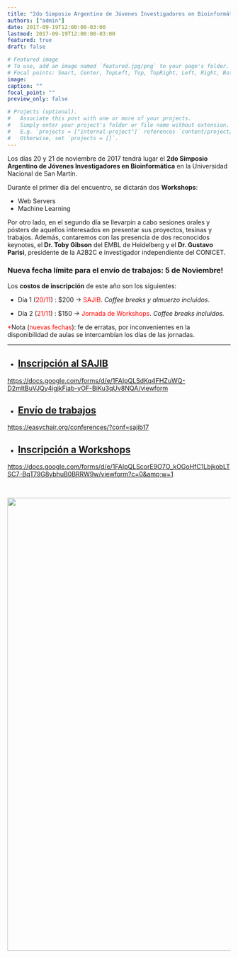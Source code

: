 ```yaml
---
title: "2do Simposio Argentino de Jóvenes Investigadores en Bioinformática"
authors: ["admin"]
date: 2017-09-19T12:00:00-03:00
lastmod: 2017-09-19T12:00:00-03:00
featured: true
draft: false

# Featured image
# To use, add an image named `featured.jpg/png` to your page's folder.
# Focal points: Smart, Center, TopLeft, Top, TopRight, Left, Right, BottomLeft, Bottom, BottomRight.
image:
caption: ""
focal_point: ""
preview_only: false

# Projects (optional).
#   Associate this post with one or more of your projects.
#   Simply enter your project's folder or file name without extension.
#   E.g. `projects = ["internal-project"]` references `content/project/deep-learning/index.md`.
#   Otherwise, set `projects = []`.
---
```

Los días 20 y 21 de noviembre de 2017 tendrá lugar el <strong>2do Simposio Argentino de Jóvenes Investigadores en Bioinformática</strong> en la Universidad Nacional de San Martín.



Durante el primer día del encuentro, se dictarán dos <strong>Workshops</strong>:



- Web Servers
- Machine Learning



Por otro lado, en el segundo día se llevarpin a cabo sesiones orales y pósters de aquellos interesados en presentar sus proyectos, tesinas y trabajos. Además, contaremos con las presencia de dos reconocidos keynotes, el<strong> Dr. Toby Gibson</strong> del EMBL de Heidelberg y el <strong>Dr. Gustavo Parisi</strong>, presidente de la A2B2C e investigador independiente del CONICET.

<h3><strong>Nueva fecha límite para el envío de trabajos: 5 de Noviembre!</strong></h3>

Los <strong>costos de inscripción</strong> de este año son los siguientes:



- Día 1 (<span style="color: #ff0000;">20/11</span>) : $200 -&gt; <span style="color: #ff0000;">SAJIB</span>. <em>Coffee breaks y almuerzo </em><i>incluidos</i>.



- Día 2 (<span style="color: #ff0000;">21/11</span>) : $150 -&gt; <span style="color: #ff0000;">Jornada de Workshops</span>. <em>Coffee breaks incluidos.</em>



<span style="color: #ff0000;">*</span>Nota (<span style="color: #ff0000;">nuevas fechas</span>): fe de erratas, por inconvenientes en la disponibilidad de aulas se intercambian los días de las jornadas.



<hr />



<ul>

<li>

<h2><span style="color: #800080;"><strong><a href="https://docs.google.com/forms/d/e/1FAIpQLSdKq4FHZuWQ-D2mltBuVJQy4igjkFjab-yOF-BiKu3qUv8NQA/viewform">Inscripción al SAJIB</a></strong></span></h2>

</li>

</ul>

<div><a href="https://docs.google.com/forms/d/e/1FAIpQLSdKq4FHZuWQ-D2mltBuVJQy4igjkFjab-yOF-BiKu3qUv8NQA/viewform">https://docs.google.com/forms/d/e/1FAIpQLSdKq4FHZuWQ-D2mltBuVJQy4igjkFjab-yOF-BiKu3qUv8NQA/viewform</a></div>

<ul>

<li>

<h2><strong><span style="color: #800080;"><a href="https://easychair.org/account/signin.cgi?key=60339989.fDyZyRMe2MUXCzsx;timeout=1">Envío de trabajos</a></span></strong></h2>

</li>

</ul>

<a href="https://easychair.org/conferences/?conf=sajib17">https://easychair.org/conferences/?conf=sajib17</a>

<ul>

<li style="text-align: left;">

<h2><span style="color: #800080;"><strong><a href="https://docs.google.com/forms/d/e/1FAIpQLScorE9O7O_kOGoHfC1LbjkobLTSC7-BqT79G8ybhuB0BRRW9w/viewform?c=0&amp;w=1">Inscripción a Workshops</a></strong></span></h2>

</li>

</ul>

<a href="https://docs.google.com/forms/d/e/1FAIpQLScorE9O7O_kOGoHfC1LbjkobLTSC7-BqT79G8ybhuB0BRRW9w/viewform?c=0&amp;w=1">https://docs.google.com/forms/d/e/1FAIpQLScorE9O7O_kOGoHfC1LbjkobLTSC7-BqT79G8ybhuB0BRRW9w/viewform?c=0&amp;w=1</a>



&nbsp;



<img class="alignnone size-large wp-image-281" src="http://www.rsg-argentina.iscbsc.org/wp-content/uploads/2017/09/flyer-final-709x1024.jpg" alt="" width="709" height="1024" />